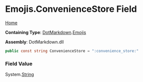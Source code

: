 # Emojis\.ConvenienceStore Field

[Home](../../../README.md)

**Containing Type**: [DotMarkdown](../../README.md)\.[Emojis](../README.md)

**Assembly**: DotMarkdown\.dll

```csharp
public const string ConvenienceStore = ":convenience_store:"
```

### Field Value

System\.[String](https://docs.microsoft.com/en-us/dotnet/api/system.string)